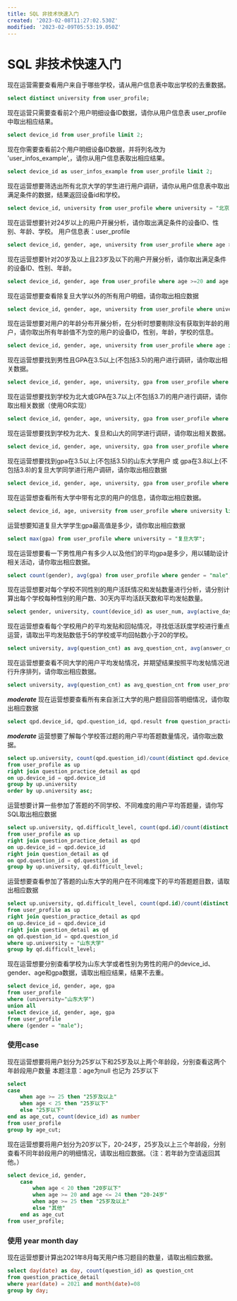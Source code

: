 ```yaml
---
title: SQL 非技术快速入门
created: '2023-02-08T11:27:02.530Z'
modified: '2023-02-09T05:53:19.050Z'
---
```


# SQL 非技术快速入门

现在运营需要查看用户来自于哪些学校，请从用户信息表中取出学校的去重数据。
```sql
select distinct university from user_profile;
```
现在运营只需要查看前2个用户明细设备ID数据，请你从用户信息表 user_profile 中取出相应结果。
```sql
select device_id from user_profile limit 2;
```
现在你需要查看前2个用户明细设备ID数据，并将列名改为 'user_infos_example',，请你从用户信息表取出相应结果。
```sql
select device_id as user_infos_example from user_profile limit 2;
```
现在运营想要筛选出所有北京大学的学生进行用户调研，请你从用户信息表中取出满足条件的数据，结果返回设备id和学校。
```sql
select device_id, university from user_profile where university = "北京大学";
```
现在运营想要针对24岁以上的用户开展分析，请你取出满足条件的设备ID、性别、年龄、学校。
用户信息表：user_profile
```sql
select device_id, gender, age, university from user_profile where age >= 24;
```
现在运营想要针对20岁及以上且23岁及以下的用户开展分析，请你取出满足条件的设备ID、性别、年龄。
```sql
select device_id, gender, age from user_profile where age >=20 and age <= 23; 
```
现在运营想要查看除复旦大学以外的所有用户明细，请你取出相应数据
```sql
select device_id, gender, age, university from user_profile where university not in ("复旦大学");
```
现在运营想要对用户的年龄分布开展分析，在分析时想要剔除没有获取到年龄的用户，请你取出所有年龄值不为空的用户的设备ID，性别，年龄，学校的信息。
```sql
select device_id, gender, age, university from user_profile where age is not null;
```
现在运营想要找到男性且GPA在3.5以上(不包括3.5)的用户进行调研，请你取出相关数据。
```sql
select device_id, gender, age, university, gpa from user_profile where gpa >3.5 and gender = "male";
```

现在运营想要找到学校为北大或GPA在3.7以上(不包括3.7)的用户进行调研，请你取出相关数据（使用OR实现）
```sql
select device_id, gender, age, university, gpa from user_profile where university = "北京大学" or gpa > 3.7;
```
现在运营想要找到学校为北大、复旦和山大的同学进行调研，请你取出相关数据。
```sql
select device_id, gender, age, university, gpa from user_profile where university in ("北京大学","复旦大学","山东大学");
```

现在运营想要找到gpa在3.5以上(不包括3.5)的山东大学用户 或 gpa在3.8以上(不包括3.8)的复旦大学同学进行用户调研，请你取出相应数据
```sql
select device_id, gender, age, university, gpa from user_profile where (university="山东大学" and gpa >3.5) or (university="复旦大学" and gpa >3.8);
```
现在运营想查看所有大学中带有北京的用户的信息，请你取出相应数据。
```sql
select device_id, age, university from user_profile where university like "%北京%";
```
运营想要知道复旦大学学生gpa最高值是多少，请你取出相应数据
```sql
select max(gpa) from user_profile where university = "复旦大学";
```

现在运营想要看一下男性用户有多少人以及他们的平均gpa是多少，用以辅助设计相关活动，请你取出相应数据。
```sql
select count(gender), avg(gpa) from user_profile where gender = "male";
```
现在运营想要对每个学校不同性别的用户活跃情况和发帖数量进行分析，请分别计算出每个学校每种性别的用户数、30天内平均活跃天数和平均发帖数量。
```sql
select gender, university, count(device_id) as user_num, avg(active_days_within_30) as avg_active_day, avg(question_cnt) as avg_question_cnt from user_profile group by gender, university;
```

现在运营想查看每个学校用户的平均发贴和回帖情况，寻找低活跃度学校进行重点运营，请取出平均发贴数低于5的学校或平均回帖数小于20的学校。
```sql
select university, avg(question_cnt) as avg_question_cnt, avg(answer_cnt) as avg_answer_cnt from user_profile group by university having (avg_question_cnt <5) or (avg_answer_cnt <20);
```
现在运营想要查看不同大学的用户平均发帖情况，并期望结果按照平均发帖情况进行升序排列，请你取出相应数据。
```sql
select university, avg(question_cnt) as avg_question_cnt from user_profile group by university order by avg_question_cnt asc;
```

***moderate***
现在运营想要查看所有来自浙江大学的用户题目回答明细情况，请你取出相应数据
```sql
select qpd.device_id, qpd.question_id, qpd.result from question_practice_detail as qpd inner join user_profile as up on qpd.device_id = up.device_id and up.university = "浙江大学" order by question_id asc;
```

***moderate***
运营想要了解每个学校答过题的用户平均答题数量情况，请你取出数据。
```sql
select up.university, count(qpd.question_id)/count(distinct qpd.device_id) as avg_answer_cnt
from user_profile as up
right join question_practice_detail as qpd
on up.device_id = qpd.device_id 
group by up.university
order by up.university asc;
```
运营想要计算一些参加了答题的不同学校、不同难度的用户平均答题量，请你写SQL取出相应数据
```sql
select up.university, qd.difficult_level, count(qpd.id)/count(distinct qpd.device_id) as avg_answer_cnt 
from user_profile as up
right join question_practice_detail as qpd 
on up.device_id = qpd.device_id
right join question_detail as qd
on qpd.question_id = qd.question_id 
group by up.university, qd.difficult_level;
```
运营想要查看参加了答题的山东大学的用户在不同难度下的平均答题题目数，请取出相应数据

```sql
select up.university, qd.difficult_level, count(qpd.id)/count(distinct qpd.device_id) as avg_answer_cnt
from user_profile as up
right join question_practice_detail as qpd
on up.device_id = qpd.device_id
right join question_detail as qd
on qd.question_id = qpd.question_id
where up.university = "山东大学"
group by qd.difficult_level;

```
现在运营想要分别查看学校为山东大学或者性别为男性的用户的device_id、gender、age和gpa数据，请取出相应结果，结果不去重。
```sql
select device_id, gender, age, gpa
from user_profile
where (university="山东大学")
union all
select device_id, gender, age, gpa
from user_profile
where (gender = "male");
```

### 使用case
现在运营想要将用户划分为25岁以下和25岁及以上两个年龄段，分别查看这两个年龄段用户数量
本题注意：age为null 也记为 25岁以下
```sql
select 
case
    when age >= 25 then "25岁及以上"
    when age < 25 then "25岁以下"
    else "25岁以下"
end as age_cut, count(device_id) as number
from user_profile
group by age_cut;
```
现在运营想要将用户划分为20岁以下，20-24岁，25岁及以上三个年龄段，分别查看不同年龄段用户的明细情况，请取出相应数据。（注：若年龄为空请返回其他。）
```sql
select device_id, gender,
    case 
        when age < 20 then "20岁以下"
        when age >= 20 and age <= 24 then "20-24岁"
        when age >= 25 then "25岁及以上"
        else "其他"
    end as age_cut
from user_profile;

```

### 使用 year month day
现在运营想要计算出2021年8月每天用户练习题目的数量，请取出相应数据。
```sql
select day(date) as day, count(question_id) as question_cnt
from question_practice_detail
where year(date) = 2021 and month(date)=08
group by day;
```
